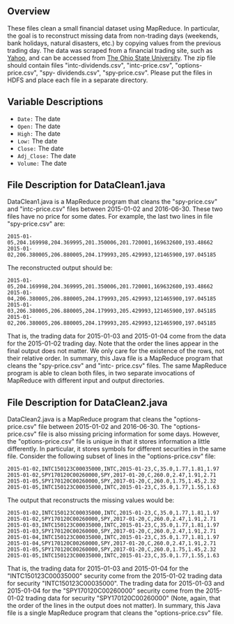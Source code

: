 ## Overview

These files clean a small financial dataset using MapReduce. In particular, the goal is to reconstruct missing data from non-trading days (weekends, bank holidays, natural disasters, etc.) by copying values from the previous trading day. The data was scraped from a financial trading site, such as [Yahoo](https://finance.yahoo.com/quote/csv/history/), and can be accessed from [The Ohio State University](http://cse.osu.edu/~sblanas/3244/findata.zip). The zip file should contain files "intc-dividends.csv", "intc-price.csv", "options-price.csv", "spy- dividends.csv", "spy-price.csv". Please put the files in HDFS and place each file in a separate directory.

## Variable Descriptions

- `Date:` The date 
- `Open:` The date 
- `High:` The date 
- `Low:` The date 
- `Close:` The date 
- `Adj_Close:` The date
- `Volume:` The date 

## File Description for DataClean1.java

DataClean1.java is a MapReduce program that cleans the "spy-price.csv" and "intc-price.csv" files between 2015-01-02 and 2016-06-30. These two files have no price for some dates. For example, the last two lines in file "spy-price.csv" are:
```
2015-01-05,204.169998,204.369995,201.350006,201.720001,169632600,193.48662
2015-01-02,206.380005,206.880005,204.179993,205.429993,121465900,197.045185
```

The reconstructed output should be:
```
2015-01-05,204.169998,204.369995,201.350006,201.720001,169632600,193.48662
2015-01-04,206.380005,206.880005,204.179993,205.429993,121465900,197.045185
2015-01-03,206.380005,206.880005,204.179993,205.429993,121465900,197.045185
2015-01-02,206.380005,206.880005,204.179993,205.429993,121465900,197.045185
```

That is, the trading data for 2015-01-03 and 2015-01-04 come from the data for the 2015-01-02 trading day.
Note that the order the lines appear in the final output does not matter. We only care for the existence of the rows, not their relative order. In summary, this Java file is a MapReduce program that cleans the "spy-price.csv" and "intc- price.csv" files. The same MapReduce program is able to clean both files, in two separate invocations of MapReduce with different input and output directories.
   
## File Description for DataClean2.java

DataClean2.java is a MapReduce program that cleans the "options-price.csv" file between 2015-01-02 and 2016-06-30.
The "options-price.csv" file is also missing pricing information for some days. However, the "options-price.csv" file is unique in that it stores information a little differently. In particular, it stores symbols for different securities in the same file. Consider the following subset of lines in the "options-price.csv" file:
```
2015-01-02,INTC150123C00035000,INTC,2015-01-23,C,35.0,1.77,1.81,1.97
2015-01-02,SPY170120C00260000,SPY,2017-01-20,C,260.0,2.47,1.91,2.71
2015-01-05,SPY170120C00260000,SPY,2017-01-20,C,260.0,1.75,1.45,2.32
2015-01-05,INTC150123C00035000,INTC,2015-01-23,C,35.0,1.77,1.55,1.63
```

The output that reconstructs the missing values would be:
```
2015-01-02,INTC150123C00035000,INTC,2015-01-23,C,35.0,1.77,1.81,1.97
2015-01-02,SPY170120C00260000,SPY,2017-01-20,C,260.0,2.47,1.91,2.71
2015-01-03,INTC150123C00035000,INTC,2015-01-23,C,35.0,1.77,1.81,1.97
2015-01-03,SPY170120C00260000,SPY,2017-01-20,C,260.0,2.47,1.91,2.71
2015-01-04,INTC150123C00035000,INTC,2015-01-23,C,35.0,1.77,1.81,1.97
2015-01-04,SPY170120C00260000,SPY,2017-01-20,C,260.0,2.47,1.91,2.71
2015-01-05,SPY170120C00260000,SPY,2017-01-20,C,260.0,1.75,1.45,2.32
2015-01-05,INTC150123C00035000,INTC,2015-01-23,C,35.0,1.77,1.55,1.63
```

That is, the trading data for 2015-01-03 and 2015-01-04 for the "INTC150123C00035000" security come from the 2015-01-02 trading data for security "INTC150123C00035000". The trading data for 2015-01-03 and 2015-01-04 for the "SPY170120C00260000" security come from the 2015-01-02 trading data for security "SPY170120C00260000" (Note, again, that the order of the lines in the output does not matter). In summary, this Java file is a single MapReduce program that cleans the "options-price.csv" file.
